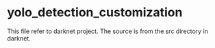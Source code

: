 # yolo_detection_customization
This file refer to darknet project. The source is from the src directory in darknet.
